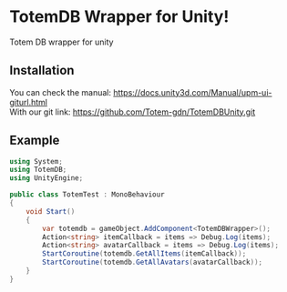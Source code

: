 # TotemDB Wrapper for Unity!
Totem DB wrapper for unity

## Installation

You can check the manual: https://docs.unity3d.com/Manual/upm-ui-giturl.html <br>
With our git link: https://github.com/Totem-gdn/TotemDBUnity.git


## Example

```csharp
using System;
using TotemDB;
using UnityEngine;

public class TotemTest : MonoBehaviour
{
    void Start()
    {
        var totemdb = gameObject.AddComponent<TotemDBWrapper>();
        Action<string> itemCallback = items => Debug.Log(items);
        Action<string> avatarCallback = items => Debug.Log(items);
        StartCoroutine(totemdb.GetAllItems(itemCallback));
        StartCoroutine(totemdb.GetAllAvatars(avatarCallback));
    }
}
```
